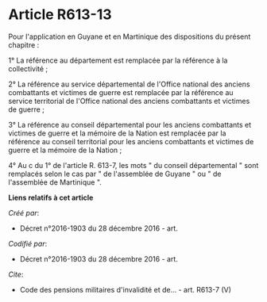 # Article R613-13

Pour l'application en Guyane et en Martinique des dispositions du présent chapitre :

1° La référence au département est remplacée par la référence à la collectivité ;

2° La référence au service départemental de l'Office national des anciens combattants et victimes de guerre est remplacée par
la référence au service territorial de l'Office national des anciens combattants et victimes de guerre ;

3° La référence au conseil départemental pour les anciens combattants et victimes de guerre et la mémoire de la Nation est
remplacée par la référence au conseil territorial pour les anciens combattants et victimes de guerre et la mémoire de la
Nation ;

4° Au c du 1° de l'article R. 613-7, les mots " du conseil départemental " sont remplacés selon le cas par " de l'assemblée
de Guyane " ou " de l'assemblée de Martinique ".

**Liens relatifs à cet article**

_Créé par_:

  - Décret n°2016-1903 du 28 décembre 2016 - art.

_Codifié par_:

  - Décret n°2016-1903 du 28 décembre 2016 - art.

_Cite_:

  - Code des pensions militaires d'invalidité et de... - art. R613-7 (V)
